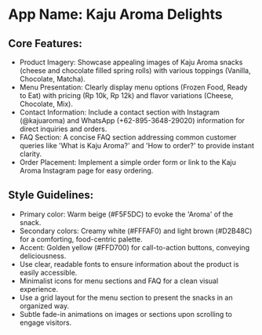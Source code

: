 # **App Name**: Kaju Aroma Delights

## Core Features:

- Product Imagery: Showcase appealing images of Kaju Aroma snacks (cheese and chocolate filled spring rolls) with various toppings (Vanilla, Chocolate, Matcha).
- Menu Presentation: Clearly display menu options (Frozen Food, Ready to Eat) with pricing (Rp 10k, Rp 12k) and flavor variations (Cheese, Chocolate, Mix).
- Contact Information: Include a contact section with Instagram (@kajuaroma) and WhatsApp (+62-895-3648-29020) information for direct inquiries and orders.
- FAQ Section: A concise FAQ section addressing common customer queries like 'What is Kaju Aroma?' and 'How to order?' to provide instant clarity.
- Order Placement: Implement a simple order form or link to the Kaju Aroma Instagram page for easy ordering.

## Style Guidelines:

- Primary color: Warm beige (#F5F5DC) to evoke the 'Aroma' of the snack.
- Secondary colors: Creamy white (#FFFAF0) and light brown (#D2B48C) for a comforting, food-centric palette.
- Accent: Golden yellow (#FFD700) for call-to-action buttons, conveying deliciousness.
- Use clear, readable fonts to ensure information about the product is easily accessible.
- Minimalist icons for menu sections and FAQ for a clean visual experience.
- Use a grid layout for the menu section to present the snacks in an organized way.
- Subtle fade-in animations on images or sections upon scrolling to engage visitors.